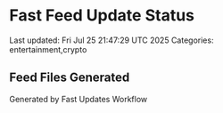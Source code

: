 # Fast Feed Update Status
Last updated: Fri Jul 25 21:47:29 UTC 2025
Categories: entertainment,crypto

## Feed Files Generated

Generated by Fast Updates Workflow
